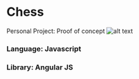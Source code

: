 # Chess

Personal Project: Proof of concept
![alt
text](http://i79.photobucket.com/albums/j129/donforrest/ScreenShot2015-01-15at101138AM_zpsd6fc03e6.png
"Javascript Chess")

### Language: Javascript
### Library: Angular JS
